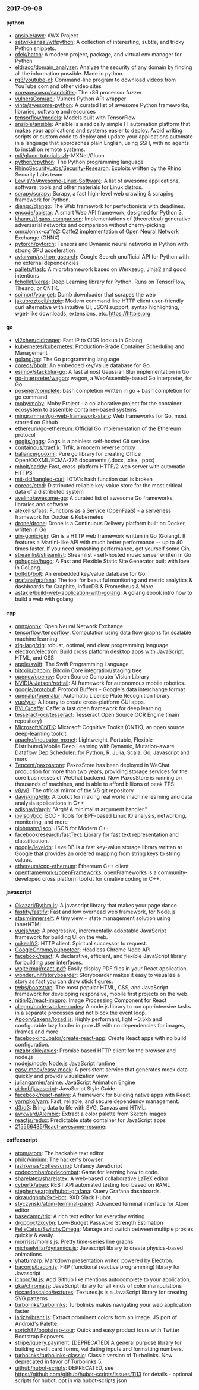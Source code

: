 ### 2017-09-08

#### python
* [ansible/awx](https://github.com/ansible/awx): AWX Project
* [satwikkansal/wtfpython](https://github.com/satwikkansal/wtfpython): A collection of interesting, subtle, and tricky Python snippets.
* [ofek/hatch](https://github.com/ofek/hatch): A modern project, package, and virtual env manager for Python
* [eldraco/domain_analyzer](https://github.com/eldraco/domain_analyzer): Analyze the security of any domain by finding all the information possible. Made in python.
* [rg3/youtube-dl](https://github.com/rg3/youtube-dl): Command-line program to download videos from YouTube.com and other video sites
* [xoreaxeaxeax/sandsifter](https://github.com/xoreaxeaxeax/sandsifter): The x86 processor fuzzer
* [vulnersCom/api](https://github.com/vulnersCom/api): Vulners Python API wrapper
* [vinta/awesome-python](https://github.com/vinta/awesome-python): A curated list of awesome Python frameworks, libraries, software and resources
* [tensorflow/models](https://github.com/tensorflow/models): Models built with TensorFlow
* [ansible/ansible](https://github.com/ansible/ansible): Ansible is a radically simple IT automation platform that makes your applications and systems easier to deploy. Avoid writing scripts or custom code to deploy and update your applications automate in a language that approaches plain English, using SSH, with no agents to install on remote systems.
* [mli/gluon-tutorials-zh](https://github.com/mli/gluon-tutorials-zh): MXNet/Gluon
* [python/cpython](https://github.com/python/cpython): The Python programming language
* [RhinoSecurityLabs/Security-Research](https://github.com/RhinoSecurityLabs/Security-Research): Exploits written by the Rhino Security Labs team
* [LewisVo/Awesome-Linux-Software](https://github.com/LewisVo/Awesome-Linux-Software):  A list of awesome applications, software, tools and other materials for Linux distros.
* [scrapy/scrapy](https://github.com/scrapy/scrapy): Scrapy, a fast high-level web crawling & scraping framework for Python.
* [django/django](https://github.com/django/django): The Web framework for perfectionists with deadlines.
* [encode/apistar](https://github.com/encode/apistar): A smart Web API framework, designed for Python 3. 
* [khanrc/tf.gans-comparison](https://github.com/khanrc/tf.gans-comparison): Implementations of (theoretical) generative adversarial networks and comparison without cherry-picking
* [onnx/onnx-caffe2](https://github.com/onnx/onnx-caffe2): Caffe2 implementation of Open Neural Network Exchange (ONNX)
* [pytorch/pytorch](https://github.com/pytorch/pytorch): Tensors and Dynamic neural networks in Python with strong GPU acceleration
* [aviaryan/python-gsearch](https://github.com/aviaryan/python-gsearch): Google Search unofficial API for Python with no external dependencies
* [pallets/flask](https://github.com/pallets/flask): A microframework based on Werkzeug, Jinja2 and good intentions
* [fchollet/keras](https://github.com/fchollet/keras): Deep Learning library for Python. Runs on TensorFlow, Theano, or CNTK.
* [soimort/you-get](https://github.com/soimort/you-get):  Dumb downloader that scrapes the web
* [jakubroztocil/httpie](https://github.com/jakubroztocil/httpie): Modern command line HTTP client  user-friendly curl alternative with intuitive UI, JSON support, syntax highlighting, wget-like downloads, extensions, etc. https://httpie.org

#### go
* [yl2chen/cidranger](https://github.com/yl2chen/cidranger): Fast IP to CIDR lookup in Golang
* [kubernetes/kubernetes](https://github.com/kubernetes/kubernetes): Production-Grade Container Scheduling and Management
* [golang/go](https://github.com/golang/go): The Go programming language
* [coreos/bbolt](https://github.com/coreos/bbolt): An embedded key/value database for Go.
* [esimov/stackblur-go](https://github.com/esimov/stackblur-go): A fast almost Gaussian Blur implementation in Go
* [go-interpreter/wagon](https://github.com/go-interpreter/wagon): wagon, a WebAssembly-based Go interpreter, for Go.
* [posener/complete](https://github.com/posener/complete): bash completion written in go + bash completion for go command
* [moby/moby](https://github.com/moby/moby): Moby Project - a collaborative project for the container ecosystem to assemble container-based systems
* [mingrammer/go-web-framework-stars](https://github.com/mingrammer/go-web-framework-stars): Web frameworks for Go, most starred on Github
* [ethereum/go-ethereum](https://github.com/ethereum/go-ethereum): Official Go implementation of the Ethereum protocol
* [gogits/gogs](https://github.com/gogits/gogs): Gogs is a painless self-hosted Git service.
* [containous/traefik](https://github.com/containous/traefik): Trfik, a modern reverse proxy
* [baliance/gooxml](https://github.com/baliance/gooxml): Pure go library for creating Office Open/OOXML/ECMA-376 documents (.docx, .xlsx, .pptx)
* [mholt/caddy](https://github.com/mholt/caddy): Fast, cross-platform HTTP/2 web server with automatic HTTPS
* [mit-dci/tangled-curl](https://github.com/mit-dci/tangled-curl): IOTA's hash function curl is broken
* [coreos/etcd](https://github.com/coreos/etcd): Distributed reliable key-value store for the most critical data of a distributed system
* [avelino/awesome-go](https://github.com/avelino/awesome-go): A curated list of awesome Go frameworks, libraries and software
* [alexellis/faas](https://github.com/alexellis/faas): Functions as a Service (OpenFaaS) - a serverless framework for Docker & Kubernetes
* [drone/drone](https://github.com/drone/drone): Drone is a Continuous Delivery platform built on Docker, written in Go
* [gin-gonic/gin](https://github.com/gin-gonic/gin): Gin is a HTTP web framework written in Go (Golang). It features a Martini-like API with much better performance -- up to 40 times faster. If you need smashing performance, get yourself some Gin.
* [streamlist/streamlist](https://github.com/streamlist/streamlist): Streamlist - self-hosted music server written in Go
* [gohugoio/hugo](https://github.com/gohugoio/hugo): A Fast and Flexible Static Site Generator built with love in GoLang.
* [boltdb/bolt](https://github.com/boltdb/bolt): An embedded key/value database for Go.
* [grafana/grafana](https://github.com/grafana/grafana): The tool for beautiful monitoring and metric analytics & dashboards for Graphite, InfluxDB & Prometheus & More
* [astaxie/build-web-application-with-golang](https://github.com/astaxie/build-web-application-with-golang): A golang ebook intro how to build a web with golang

#### cpp
* [onnx/onnx](https://github.com/onnx/onnx): Open Neural Network Exchange
* [tensorflow/tensorflow](https://github.com/tensorflow/tensorflow): Computation using data flow graphs for scalable machine learning
* [zig-lang/zig](https://github.com/zig-lang/zig): robust, optimal, and clear programming language
* [electron/electron](https://github.com/electron/electron): Build cross platform desktop apps with JavaScript, HTML, and CSS
* [apple/swift](https://github.com/apple/swift): The Swift Programming Language
* [bitcoin/bitcoin](https://github.com/bitcoin/bitcoin): Bitcoin Core integration/staging tree
* [opencv/opencv](https://github.com/opencv/opencv): Open Source Computer Vision Library
* [NVIDIA-Jetson/redtail](https://github.com/NVIDIA-Jetson/redtail): AI framework for autonomous mobile robotics.
* [google/protobuf](https://github.com/google/protobuf): Protocol Buffers - Google's data interchange format
* [openalpr/openalpr](https://github.com/openalpr/openalpr): Automatic License Plate Recognition library
* [yue/yue](https://github.com/yue/yue): A library to create cross-platform GUI apps.
* [BVLC/caffe](https://github.com/BVLC/caffe): Caffe: a fast open framework for deep learning.
* [tesseract-ocr/tesseract](https://github.com/tesseract-ocr/tesseract): Tesseract Open Source OCR Engine (main repository)
* [Microsoft/CNTK](https://github.com/Microsoft/CNTK): Microsoft Cognitive Toolkit (CNTK), an open source deep-learning toolkit
* [apache/incubator-mxnet](https://github.com/apache/incubator-mxnet): Lightweight, Portable, Flexible Distributed/Mobile Deep Learning with Dynamic, Mutation-aware Dataflow Dep Scheduler; for Python, R, Julia, Scala, Go, Javascript and more
* [Tencent/paxosstore](https://github.com/Tencent/paxosstore): PaxosStore has been deployed in WeChat production for more than two years, providing storage services for the core businesses of WeChat backend. Now PaxosStore is running on thousands of machines, and is able to afford billions of peak TPS.
* [v8/v8](https://github.com/v8/v8): The official mirror of the V8 git repository
* [davisking/dlib](https://github.com/davisking/dlib): A toolkit for making real world machine learning and data analysis applications in C++
* [adishavit/argh](https://github.com/adishavit/argh): "Argh! A minimalist argument handler."
* [iovisor/bcc](https://github.com/iovisor/bcc): BCC - Tools for BPF-based Linux IO analysis, networking, monitoring, and more
* [nlohmann/json](https://github.com/nlohmann/json): JSON for Modern C++
* [facebookresearch/fastText](https://github.com/facebookresearch/fastText): Library for fast text representation and classification.
* [google/leveldb](https://github.com/google/leveldb): LevelDB is a fast key-value storage library written at Google that provides an ordered mapping from string keys to string values.
* [ethereum/cpp-ethereum](https://github.com/ethereum/cpp-ethereum): Ethereum C++ client
* [openframeworks/openFrameworks](https://github.com/openframeworks/openFrameworks): openFrameworks is a community-developed cross platform toolkit for creative coding in C++.

#### javascript
* [Okazari/Rythm.js](https://github.com/Okazari/Rythm.js): A javascript library that makes your page dance.
* [fastify/fastify](https://github.com/fastify/fastify): Fast and low overhead web framework, for Node.js
* [stasm/innerself](https://github.com/stasm/innerself): A tiny view + state management solution using innerHTML
* [vuejs/vue](https://github.com/vuejs/vue): A progressive, incrementally-adoptable JavaScript framework for building UI on the web.
* [mikeal/r2](https://github.com/mikeal/r2): HTTP client. Spiritual successor to request.
* [GoogleChrome/puppeteer](https://github.com/GoogleChrome/puppeteer): Headless Chrome Node API
* [facebook/react](https://github.com/facebook/react): A declarative, efficient, and flexible JavaScript library for building user interfaces.
* [wojtekmaj/react-pdf](https://github.com/wojtekmaj/react-pdf): Easily display PDF files in your React application.
* [wonderunit/storyboarder](https://github.com/wonderunit/storyboarder): Storyboarder makes it easy to visualize a story as fast you can draw stick figures.
* [twbs/bootstrap](https://github.com/twbs/bootstrap): The most popular HTML, CSS, and JavaScript framework for developing responsive, mobile first projects on the web.
* [nitin42/react-imgpro](https://github.com/nitin42/react-imgpro):  Image Processing Component for React
* [allegro/node-worker-nodes](https://github.com/allegro/node-worker-nodes): A node.js library to run cpu-intensive tasks in a separate processes and not block the event loop.
* [ApoorvSaxena/lozad.js](https://github.com/ApoorvSaxena/lozad.js): Highly performant, light ~0.5kb and configurable lazy loader in pure JS with no dependencies for images, iframes and more
* [facebookincubator/create-react-app](https://github.com/facebookincubator/create-react-app): Create React apps with no build configuration.
* [mzabriskie/axios](https://github.com/mzabriskie/axios): Promise based HTTP client for the browser and node.js
* [nodejs/node](https://github.com/nodejs/node): Node.js JavaScript runtime 
* [easy-mock/easy-mock](https://github.com/easy-mock/easy-mock): A persistent service that generates mock data quickly and provids visualization view.
* [juliangarnier/anime](https://github.com/juliangarnier/anime): JavaScript Animation Engine
* [airbnb/javascript](https://github.com/airbnb/javascript): JavaScript Style Guide
* [facebook/react-native](https://github.com/facebook/react-native): A framework for building native apps with React.
* [yarnpkg/yarn](https://github.com/yarnpkg/yarn):  Fast, reliable, and secure dependency management.
* [d3/d3](https://github.com/d3/d3): Bring data to life with SVG, Canvas and HTML. 
* [awkward/Alembic](https://github.com/awkward/Alembic):  Extract a color palette from Sketch images
* [reactjs/redux](https://github.com/reactjs/redux): Predictable state container for JavaScript apps
* [215566435/React-awesome-resume](https://github.com/215566435/React-awesome-resume): 

#### coffeescript
* [atom/atom](https://github.com/atom/atom): The hackable text editor
* [philc/vimium](https://github.com/philc/vimium): The hacker's browser.
* [jashkenas/coffeescript](https://github.com/jashkenas/coffeescript): Unfancy JavaScript
* [codecombat/codecombat](https://github.com/codecombat/codecombat): Game for learning how to code.
* [sharelatex/sharelatex](https://github.com/sharelatex/sharelatex): A web-based collaborative LaTeX editor
* [cybertk/abao](https://github.com/cybertk/abao): REST API automated testing tool based on RAML
* [stephenyeargin/hubot-grafana](https://github.com/stephenyeargin/hubot-grafana): Query Grafana dashboards.
* [qkraudghgh/9xd-bot](https://github.com/qkraudghgh/9xd-bot): 9XD  Slack Hubot.
* [styczynski/atom-terminal-panel](https://github.com/styczynski/atom-terminal-panel): Advanced terminal interface for Atom editor
* [basecamp/trix](https://github.com/basecamp/trix): A rich text editor for everyday writing
* [dropbox/zxcvbn](https://github.com/dropbox/zxcvbn): Low-Budget Password Strength Estimation
* [FelisCatus/SwitchyOmega](https://github.com/FelisCatus/SwitchyOmega): Manage and switch between multiple proxies quickly & easily.
* [morrisjs/morris.js](https://github.com/morrisjs/morris.js): Pretty time-series line graphs
* [michaelvillar/dynamics.js](https://github.com/michaelvillar/dynamics.js): Javascript library to create physics-based animations
* [yhatt/marp](https://github.com/yhatt/marp): Markdown presentation writer, powered by Electron.
* [baconjs/bacon.js](https://github.com/baconjs/bacon.js): FRP (functional reactive programming) library for Javascript
* [ichord/At.js](https://github.com/ichord/At.js): Add Github like mentions autocomplete to your application.
* [gka/chroma.js](https://github.com/gka/chroma.js): JavaScript library for all kinds of color manipulations
* [riccardoscalco/textures](https://github.com/riccardoscalco/textures): Textures.js is a JavaScript library for creating SVG patterns
* [turbolinks/turbolinks](https://github.com/turbolinks/turbolinks): Turbolinks makes navigating your web application faster
* [jariz/vibrant.js](https://github.com/jariz/vibrant.js): Extract prominent colors from an image. JS port of Android's Palette.
* [sorich87/bootstrap-tour](https://github.com/sorich87/bootstrap-tour): Quick and easy product tours with Twitter Bootstrap Popovers
* [stripe/jquery.payment](https://github.com/stripe/jquery.payment): [DEPRECATED] A general purpose library for building credit card forms, validating inputs and formatting numbers.
* [turbolinks/turbolinks-classic](https://github.com/turbolinks/turbolinks-classic): Classic version of Turbolinks. Now deprecated in favor of Turbolinks 5.
* [github/hubot-scripts](https://github.com/github/hubot-scripts): DEPRECATED, see https://github.com/github/hubot-scripts/issues/1113 for details - optional scripts for hubot, opt in via hubot-scripts.json
